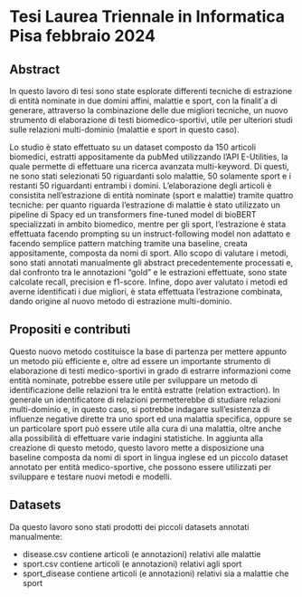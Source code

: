 # Tesi Laurea Triennale in Informatica Pisa febbraio 2024

## Abstract

In questo lavoro di tesi sono state esplorate differenti tecniche di estrazione di entità nominate
in due domini affini, malattie e sport, con la finalit`a di generare, attraverso la
combinazione delle due migliori tecniche, un nuovo strumento di elaborazione di testi
biomedico-sportivi, utile per ulteriori studi sulle relazioni multi-dominio (malattie e sport
in questo caso).

Lo studio è stato effettuato su un dataset composto da 150 articoli biomedici, estratti appositamente
da pubMed utilizzando l’API E-Utilities, la quale permette di effettuare una
ricerca avanzata multi-keyword. Di questi, ne sono stati selezionati 50 riguardanti solo
malattie, 50 solamente sport e i restanti 50 riguardanti entrambi i domini.
L’elaborazione degli articoli è consistita nell’estrazione di entità nominate (sport e malattie)
tramite quattro tecniche: per quanto riguarda l’estrazione di malattie è stato utilizzato
un pipeline di Spacy ed un transformers fine-tuned model di bioBERT specializzati
in ambito biomedico, mentre per gli sport, l’estrazione è stata effettuata facendo prompting
su un instruct-following model non adattato e facendo semplice pattern matching tramite
una baseline, creata appositamente, composta da nomi di sport.
Allo scopo di valutare i metodi, sono stati annotati manualmente gli abstract precedentemente
processati e, dal confronto tra le annotazioni “gold” e le estrazioni effettuate, sono
state calcolate recall, precision e f1-score. Infine, dopo aver valutato i metodi ed averne
identificati i due migliori, è stata effettuata l’estrazione combinata, dando origine al nuovo
metodo di estrazione multi-dominio.

## Propositi e contributi

Questo nuovo metodo costituisce la base di partenza per mettere appunto un metodo più efficiente
e, oltre ad essere un importante strumento di elaborazione di testi medico-sportivi in grado
di estrarre informazioni come entità nominate, potrebbe essere utile per sviluppare un metodo di
identificazione delle relazioni tra le entità estratte (relation extraction).
In generale un identificatore di relazioni permetterebbe di studiare relazioni multi-dominio e, in
questo caso, si potrebbe indagare sull’esistenza di influenze negative dirette tra uno sport ed una
malattia specifica, oppure se un particolare sport può essere utile alla cura di una malattia, oltre
anche alla possibilità di effettuare varie indagini statistiche.
In aggiunta alla creazione di questo metodo, questo lavoro mette a disposizione una baseline composta
da nomi di sport in lingua inglese ed un piccolo dataset annotato per entità medico-sportive,
che possono essere utilizzati per sviluppare e testare nuovi metodi e modelli.


## Datasets

Da questo lavoro sono stati prodotti dei piccoli datasets annotati manualmente:
  - disease.csv contiene articoli (e annotazioni) relativi alle malattie
  - sport.csv contiene articoli (e annotazioni) relativi agli sport
  - sport_disease contiene articoli (e annotazioni) relativi sia a malattie che sport
